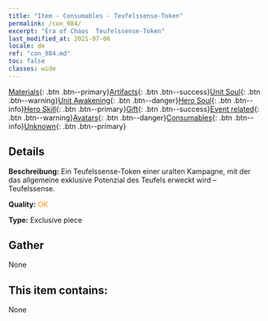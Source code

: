 ```yaml
---
title: "Item - Consumables - Teufelssense-Token"
permalink: /con_984/
excerpt: "Era of Chaos  Teufelssense-Token"
last_modified_at: 2021-07-06
locale: de
ref: "con_984.md"
toc: false
classes: wide
---
```

 [Materials](/ItemsDE/){: .btn .btn--primary}[Artifacts](/ItemsDE/Artifacts/){: .btn .btn--success}[Unit Soul](/ItemsDE/UnitSoul/){: .btn .btn--warning}[Unit Awakening](/ItemsDE/UnitAwakening/){: .btn .btn--danger}[Hero Soul](/ItemsDE/HeroSoul/){: .btn .btn--info}[Hero Skill](/ItemsDE/HeroSkill/){: .btn .btn--primary}[Gift](/ItemsDE/Gift/){: .btn .btn--success}[Event related](/ItemsDE/Events/){: .btn .btn--warning}[Avatars](/ItemsDE/Avatars/){: .btn .btn--danger}[Consumables](/ItemsDE/Consumables/){: .btn .btn--info}[Unknown](/ItemsDE/Unknown/){: .btn .btn--primary}

## Details
 **Beschreibung:** Ein Teufelssense-Token einer uralten Kampagne, mit der das allgemeine exklusive Potenzial des Teufels erweckt wird – Teufelssense.

 **Quality:** <span style="color: #FF8C00">OK</span>

 **Type:** Exclusive piece

## Gather

  None

## This item contains:

  None

